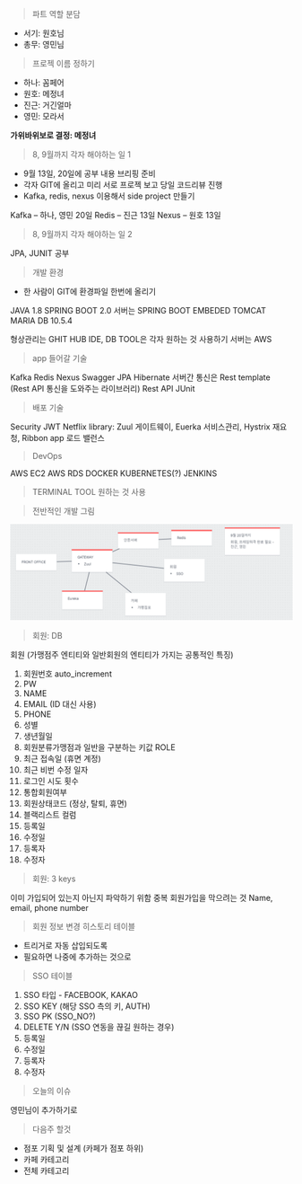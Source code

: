 >파트 역할 분담

- 서기: 원호님
- 총무: 영민님

>프로젝 이름 정하기

- 하나: 꼼페어
- 원호: 메정녀
- 진근: 거긴얼마
- 영민: 모라서

**가위바위보로 결정: 메정녀**

>8, 9월까지 각자 해야하는 일 1

- 9월 13일, 20일에 공부 내용 브리핑 준비
- 각자 GIT에 올리고 미리 서로 프로젝 보고 당일 코드리뷰 진행
- Kafka, redis, nexus 이용해서 side project 만들기

Kafka – 하나, 영민 20일
Redis – 진근 13일
Nexus – 원호 13일

>8, 9월까지 각자 해야하는 일 2

JPA, JUNIT 공부

>개발 환경
- 한 사람이 GIT에 환경파일 한번에 올리기

JAVA 1.8
SPRING BOOT 2.0
서버는 SPRING BOOT EMBEDED TOMCAT
MARIA DB 10.5.4

형상관리는 GHIT HUB
IDE, DB TOOL은 각자 원하는 것 사용하기
서버는 AWS

>app 들어갈 기술

Kafka
Redis
Nexus
Swagger
JPA
Hibernate
서버간 통신은 Rest template  
(Rest API 통신을 도와주는 라이브러리)
Rest API
JUnit

>배포 기술

Security
JWT
Netflix library: 
	Zuul 게이트웨이, 
	Euerka 서비스관리, 
	Hystrix 재요청, 
	Ribbon app 로드 밸런스
	
>DevOps

AWS EC2
AWS RDS
DOCKER
KUBERNETES(?)
JENKINS

>TERMINAL TOOL 원하는 것 사용

>전반적인 개발 그림

![img](01.회의록/2주차/img.PNG)

>회원: DB

회원 (가맹점주 엔티티와 일반회원의 엔티티가 가지는 공통적인 특징)
1.  회원번호 auto_increment   
2.  PW
3.  NAME    
4.  EMAIL (ID 대신 사용)
5.  PHONE
6.  성별
7.  생년월일
8.  회원분류가맹점과 일반을 구분하는 키값 ROLE
9.  최근 접속일 (휴면 계정)
10.  최근 비번 수정 일자
11.  로그인 시도 횟수
12.  통합회원여부
13.  회원상태코드 (정상, 탈퇴, 휴면)
14.  블랙리스트 컬럼
15.  등록일
16.  수정일   
17.  등록자    
18.  수정자

>회원: 3 keys

이미 가입되어 있는지 아닌지 파악하기 위함
중복 회원가입을 막으려는 것
Name, email, phone number

>회원 정보 변경 히스토리 테이블
-   트리거로 자동 삽입되도록
-   필요하면 나중에 추가하는 것으로

>SSO 테이블
1.  SSO 타입 - FACEBOOK, KAKAO
2.  SSO KEY (해당 SSO 측의 키, AUTH)    
3.  SSO PK (SSO_NO?)    
4.  DELETE Y/N (SSO 연동을 끊길 원하는 경우)    
5.  등록일    
6.  수정일    
7.  등록자    
8.  수정자

>오늘의 이슈

영민님이 추가하기로

>다음주 할것

-  점포 기획 및 설계 (카페가 점포 하위)
-  카페 카테고리    
- 전체 카테고리
 
